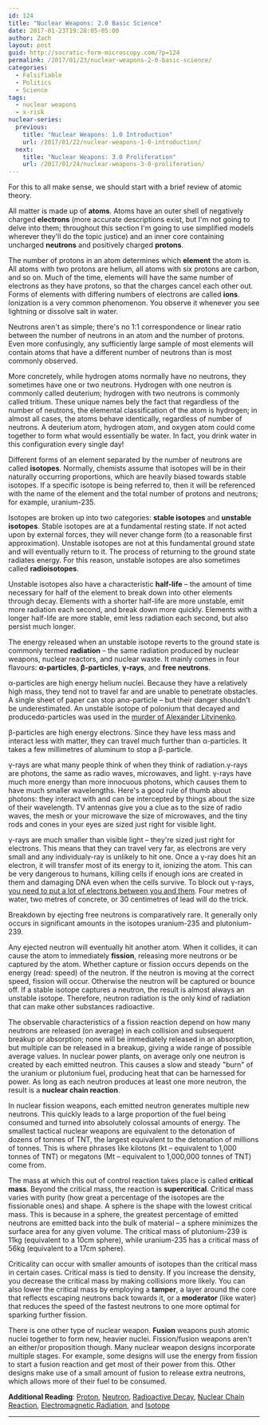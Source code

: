 ```yaml
---
id: 124
title: "Nuclear Weapons: 2.0 Basic Science"
date: 2017-01-23T19:28:05-05:00
author: Zach
layout: post
guid: http://socratic-form-microscopy.com/?p=124
permalink: /2017/01/23/nuclear-weapons-2-0-basic-science/
categories:
  - Falsifiable
  - Politics
  - Science
tags:
  - nuclear weapons
  - x-risk
nuclear-series:
  previous:
    title: "Nuclear Weapons: 1.0 Introduction"
    url: /2017/01/22/nuclear-weapons-1-0-introduction/
  next:
    title: "Nuclear Weapons: 3.0 Proliferation"
    url: /2017/01/24/nuclear-weapons-3-0-proliferation/
---
```


For this to all make sense, we should start with a brief review of atomic theory.

All matter is made up of <strong>atoms</strong>. Atoms have an outer shell of negatively charged <strong>electrons</strong> (more accurate descriptions exist, but I'm not going to delve into them; throughout this section I'm going to use simplified models wherever they'll do the topic justice) and an inner core containing uncharged <strong>neutrons</strong> and positively charged <strong>protons</strong>.

The number of protons in an atom determines which <strong>element</strong> the atom is. All atoms with two protons are helium, all atoms with six protons are carbon, and so on. Much of the time, elements will have the same number of electrons as they have protons, so that the charges cancel each other out. Forms of elements with differing numbers of electrons are called <strong>ions</strong>. Ionization is a very common phenomenon. You observe it whenever you see lightning or dissolve salt in water.

Neutrons aren't as simple; there's no 1:1 correspondence or linear ratio between the number of neutrons in an atom and the number of protons. Even more confusingly, any sufficiently large sample of most elements will contain atoms that have a different number of neutrons than is most commonly observed.

More concretely, while hydrogen atoms normally have no neutrons, they sometimes have one or two neutrons. Hydrogen with one neutron is commonly called deuterium; hydrogen with two neutrons is commonly called tritium. These unique names bely the fact that regardless of the number of neutrons, the elemental classification of the atom is hydrogen; in almost all cases, the atoms behave identically, regardless of number of neutrons. A deuterium atom, hydrogen atom, and oxygen atom could come together to form what would essentially be water. In fact, you drink water in this configuration every single day!

Different forms of an element separated by the number of neutrons are called <strong>isotopes</strong>. Normally, chemists assume that isotopes will be in their naturally occurring proportions, which are heavily biased towards stable isotopes. If a specific isotope is being referred to, then it will be referenced with the name of the element and the total number of protons and neutrons; for example, uranium-235.

Isotopes are broken up into two categories: <strong>stable isotopes</strong> and <strong>unstable isotopes</strong>. Stable isotopes are at a fundamental resting state. If not acted upon by external forces, they will never change form (to a reasonable first approximation). Unstable isotopes are not at this fundamental ground state and will eventually return to it. The process of returning to the ground state radiates energy. For this reason, unstable isotopes are also sometimes called <strong>radioisotopes</strong>.

Unstable isotopes also have a characteristic <strong>half-life</strong> – the amount of time necessary for half of the element to break down into other elements through decay. Elements with a shorter half-life are more unstable, emit more radiation each second, and break down more quickly. Elements with a longer half-life are more stable, emit less radiation each second, but also persist much longer.

The energy released when an unstable isotope reverts to the ground state is commonly termed <strong>radiation</strong> – the same radiation produced by nuclear weapons, nuclear reactors, and nuclear waste. It mainly comes in four flavours: <strong>α-particles</strong>, <strong>β-particles</strong>, <strong>γ-rays</strong>, and <strong>free neutrons</strong>.

α-particles are high energy helium nuclei. Because they have a relatively high mass, they tend not to travel far and are unable to penetrate obstacles. A single sheet of paper can stop anα-particle – but their danger shouldn't be underestimated. An unstable isotope of polonium that decayed and producedα-particles was used in the <a href="https://en.wikipedia.org/wiki/Poisoning_of_Alexander_Litvinenko">murder of Alexander Litvinenko</a>.

β-particles are high energy electrons. Since they have less mass and interact less with matter, they can travel much further than α-particles. It takes a few millimetres of aluminum to stop a β-particle.

γ-rays are what many people think of when they think of radiation.γ-rays are photons, the same as radio waves, microwaves, and light. γ-rays have much more energy than more innocuous photons, which causes them to have much smaller wavelengths. Here's a good rule of thumb about photons: they interact with and can be intercepted by things about the size of their wavelength. TV antennas give you a clue as to the size of radio waves, the mesh or your microwave the size of microwaves, and the tiny rods and cones in your eyes are sized just right for visible light.

γ-rays are much smaller than visible light – they're sized just right for electrons. This means that they can travel very far, as electrons are very small and any individualγ-ray is unlikely to hit one. Once a γ-ray does hit an electron, it will transfer most of its energy to it, ionizing the atom. This can be very dangerous to humans, killing cells if enough ions are created in them and damaging DNA even when the cells survive. To block out γ-rays, <a href="http://nuclearconnect.org/know-nuclear/science/protecting">you need to put a lot of electrons between you and them</a>. Four metres of water, two metres of concrete, or 30 centimetres of lead will do the trick.

Breakdown by ejecting free neutrons is comparatively rare. It generally only occurs in significant amounts in the isotopes uranium-235 and plutonium-239.

Any ejected neutron will eventually hit another atom. When it collides, it can cause the atom to immediately <strong>fission</strong>, releasing more neutrons or be captured by the atom. Whether capture or fission occurs depends on the energy (read: speed) of the neutron. If the neutron is moving at the correct speed, fission will occur. Otherwise the neutron will be captured or bounce off. If a stable isotope captures a neutron, the result is almost always an unstable isotope. Therefore, neutron radiation is the only kind of radiation that can make other substances radioactive.

The observable characteristics of a fission reaction depend on how many neutrons are released (on average) in each collision and subsequent breakup or absorption; none will be immediately released in an absorption, but multiple can be released in a breakup, giving a wide range of possible average values. In nuclear power plants, on average only one neutron is created by each emitted neutron. This causes a slow and steady "burn" of the uranium or plutonium fuel, producing heat that can be harnessed for power. As long as each neutron produces at least one more neutron, the result is a <strong>nuclear chain reaction</strong>.

In nuclear fission weapons, each emitted neutron generates multiple new neutrons. This quickly leads to a large proportion of the fuel being consumed and turned into absolutely colossal amounts of energy. The smallest tactical nuclear weapons are equivalent to the detonation of dozens of tonnes of TNT, the largest equivalent to the detonation of millions of tonnes. This is where phrases like kilotons (kt – equivalent to 1,000 tonnes of TNT) or megatons (Mt – equivalent to 1,000,000 tonnes of TNT) come from.

The mass at which this out of control reaction takes place is called <strong>critical mass</strong>. Beyond the critical mass, the reaction is <strong>supercritical</strong>. Critical mass varies with purity (how great a percentage of the isotopes are the fissionable ones) and shape. A sphere is the shape with the lowest critical mass. This is because in a sphere, the greatest percentage of emitted neutrons are emitted back into the bulk of material – a sphere minimizes the surface area for any given volume. The critical mass of plutonium-239 is 11kg (equivalent to a 10cm sphere), while uranium-235 has a critical mass of 56kg (equivalent to a 17cm sphere).

Criticality can occur with smaller amounts of isotopes than the critical mass in certain cases. Critical mass is tied to density. If you increase the density, you decrease the critical mass by making collisions more likely. You can also lower the critical mass by employing a <strong>tamper</strong>, a layer around the core that reflects escaping neutrons back towards it, or a <strong>moderator</strong> (like water) that reduces the speed of the fastest neutrons to one more optimal for sparking further fission.

There is one other type of nuclear weapon. <strong>Fusion</strong> weapons push atomic nuclei together to form new, heavier nuclei. Fission/fusion weapons aren't an either/or proposition though. Many nuclear weapon designs incorporate multiple stages. For example, some designs will use the energy from fission to start a fusion reaction and get most of their power from this. Other designs make use of a small amount of fusion to release extra neutrons, which allows more of their fuel to be consumed.

**Additional Reading**: <a href="https://en.wikipedia.org/wiki/Proton">Proton</a>, <a href="https://en.wikipedia.org/wiki/Neutron">Neutron</a>, <a href="https://en.wikipedia.org/wiki/Radioactive_decay">Radioactive Decay</a>, <a href="https://en.wikipedia.org/wiki/Nuclear_chain_reaction">Nuclear Chain Reaction</a>, <a href="https://en.wikipedia.org/wiki/Electromagnetic_radiation">Electromagnetic Radiation</a>, and <a href="https://en.wikipedia.org/wiki/Isotope">Isotope</a>

<hr class="post-end" />
